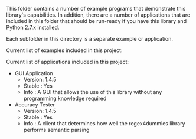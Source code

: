 This folder contains a number of example programs that demonstrate this library's capabilities. In addition, there are a number of applications that are included in this folder that should be run-ready if you have this library and Python 2.7.x installed.

Each subfolder in this directory is a separate example or application.

Current list of examples included in this project:


Current list of applications included in this project:
- GUI Application
  - Version: 1.4.5
  - Stable : Yes
  - Info   : A GUI that allows the use of this library without any programming knowledge required
- Accuracy Tester
  - Version: 1.4.5
  - Stable : Yes
  - Info   : A client that determines how well the regex4dummies library performs semantic parsing
